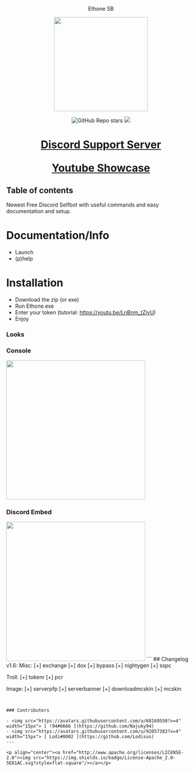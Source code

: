 
 <p align="center">Ethone SB</p>
 <p align="center"><img src="https://media.discordapp.net/attachments/926206753203429468/926957919877079100/eth.png" height=250 width=250/></p> 
 <p align="center"> 
 <a><img alt="GitHub Repo stars" src="https://img.shields.io/github/stars/Ethone-SB?style=for-the-badge"></a> <img src="https://img.shields.io/badge/Made%20with-Python-green?style=for-the-badge"/></a> </p> 
  
 # **<p align="center">[ Discord Support Server ](https://discord.gg/3wmBDUMTJr)</p>**  **<p align="center">[ Youtube Showcase ](https://youtu.be/YLT2FutrbUo)</p>** 
  
 ## Table of contents 
 Newest Free Discord Selfbot with useful commands and easy documentation and setup. 
  
 # Documentation/Info 
  
 - Launch 
 - (p)help 
  
 # Installation 
  
 - Download the zip (or exe) 
 - Run Ethone.exe 
 - Enter your token (tutorial: https://youtu.be/LnBnm_tZlyU) 
 - Enjoy 
  
  
 ### Looks 
 ### Console 
  
 <img src="https://media.discordapp.net/attachments/926206753203429468/927932749841596416/unknown.png" width="370px"> 
    
 ### Discord Embed 
  
 <img src="https://cdn.discordapp.com/attachments/926206753203429468/926995386017669150/unknown.png" width="370px"> 
  ```
 ## Changelog v1.6: 
 Misc: 
     [+] exchange 
     [+] dox 
     [+] bypass 
     [+] nightygen 
     [+] sspc 
      
 Troll: 
     [+] tokenr 
     [+] pcr 

 Image: 
     [+] serverpfp 
     [+] serverbanner 
     [+] downloadmcskin 
     [+] mcskin 
 ```
 
  
 ### Contributers 
  
 - <img src="https://avatars.githubusercontent.com/u/68169550?v=4" width="15px"> [ !94#6666 ](https://github.com/Najuky94) 
 - <img src="https://avatars.githubusercontent.com/u/92057383?v=4" width="15px"> [ Lodi#0002 ](https://github.com/Lodisus) 
 --- 
  
<p align="center"><a href="http://www.apache.org/licenses/LICENSE-2.0"><img src="https://img.shields.io/badge/License-Apache_2.0-5E81AC.svg?style=flat-square"/></a></p>

